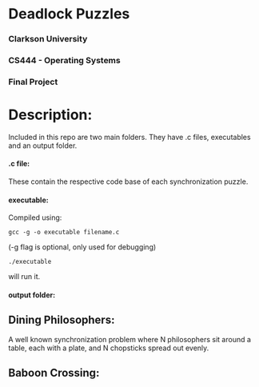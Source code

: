# Deadlock Puzzles
### Clarkson University
### CS444 - Operating Systems
### Final Project
# Description:
Included in this repo are two main folders. They have .c files, executables and an output folder.
#### .c file:
These contain the respective code base of each synchronization puzzle.
#### executable:
Compiled using:

    gcc -g -o executable filename.c

(-g flag is optional, only used for debugging)

    ./executable

will run it.
#### output folder:


## Dining Philosophers:
A well known synchronization problem where N philosophers sit around a table, each with a plate, and N chopsticks spread out evenly.


## Baboon Crossing:
